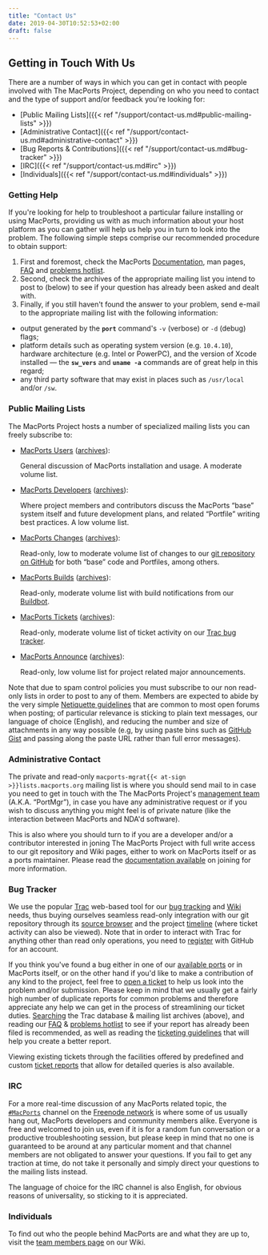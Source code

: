 ```yaml
---
title: "Contact Us"
date: 2019-04-30T10:52:53+02:00
draft: false
---
```


## Getting in Touch With Us

There are a number of ways in which you can get in contact with people involved with The MacPorts Project, depending on who you need to contact and the type of support and/or feedback you're looking for:

- [Public Mailing Lists]({{< ref "/support/contact-us.md#public-mailing-lists" >}})
- [Administrative Contact]({{< ref "/support/contact-us.md#administrative-contact" >}})
- [Bug Reports & Contributions]({{< ref "/support/contact-us.md#bug-tracker" >}})
- [IRC]({{< ref "/support/contact-us.md#irc" >}})
- [Individuals]({{< ref "/support/contact-us.md#individuals" >}})


### Getting Help

If you're looking for help to troubleshoot a particular failure installing or using MacPorts, providing us with as much information about your host platform as you can gather will help us help you in turn to look into the problem. The following simple steps comprise our recommended procedure to obtain support:

1. First and foremost, check the MacPorts [Documentation](https://guide.macports.org/), man pages, [FAQ](https://trac.macports.org/wiki/FAQ) and [problems hotlist](https://trac.macports.org/wiki/ProblemHotlist).
2. Second, check the archives of the appropriate mailing list you intend to post to (below) to see if your question has already been asked and dealt with.
3. Finally, if you still haven't found the answer to your problem, send e-mail to the appropriate mailing list with the following information:
  - output generated by the __`port`__ command's `-v` (verbose) or `-d` (debug) flags;
  - platform details such as operating system version (e.g. `10.4.10`), hardware architecture (e.g. Intel or PowerPC), and the version of Xcode installed — the __`sw_vers`__ and __`uname -a`__ commands are of great help in this regard;
  - any third party software that may exist in places such as `/usr/local` and/or `/sw`.


### Public Mailing Lists

The MacPorts Project hosts a number of specialized mailing lists you can freely subscribe to:

- [MacPorts Users](https://lists.macports.org/mailman/listinfo/macports-users/) ([archives](https://lists.macports.org/pipermail/macports-users/)):

    General discussion of MacPorts installation and usage. A moderate volume list.
- [MacPorts Developers](https://lists.macports.org/mailman/listinfo/macports-dev/) ([archives](https://lists.macports.org/pipermail/macports-dev/)):

    Where project members and contributors discuss the MacPorts “base” system itself and future development plans, and related “Portfile” writing best practices. A low volume list.

- [MacPorts Changes](https://lists.macports.org/mailman/listinfo/macports-changes/) ([archives](https://lists.macports.org/pipermail/macports-changes/)):

    Read-only, low to moderate volume list of changes to our [git repository on GitHub](https://github.com/macports/) for both “base” code and Portfiles, among others.

- [MacPorts Builds](https://lists.macports.org/mailman/listinfo/macports-builds/) ([archives](https://lists.macports.org/pipermail/macports-builds/)):

    Read-only, moderate volume list with build notifications from our [Buildbot](https://build.macports.org/).

- [MacPorts Tickets](https://lists.macports.org/mailman/listinfo/macports-tickets/) ([archives](https://lists.macports.org/pipermail/macports-tickets/)):

    Read-only, moderate volume list of ticket activity on our [Trac bug tracker](https://trac.macports.org/).

- [MacPorts Announce](https://lists.macports.org/mailman/listinfo/macports-announce/) ([archives](https://lists.macports.org/pipermail/macports-announce/)):

    Read-only, low volume list for project related major announcements.

Note that due to spam control policies you must subscribe to our non read-only lists in order to post to any of them. Members are expected to abide by the very simple [Netiquette guidelines](http://tools.ietf.org/html/rfc1855) that are common to most open forums when posting; of particular relevance is sticking to plain text messages, our language of choice (English), and reducing the number and size of attachments in any way possible (e.g, by using paste bins such as [GitHub Gist](https://gist.github.com/) and passing along the paste URL rather than full error messages).


### Administrative Contact

The private and read-only `macports-mgrat{{< at-sign >}}lists.macports.org` mailing list is where you should send mail to in case you need to get in touch with the The MacPorts Project's [management team](https://guide.macports.org/#project.portmgr) (A.K.A. “PortMgr”), in case you have any administrative request or if you wish to discuss anything you might feel is of private nature (like the interaction between MacPorts and NDA'd software).

This is also where you should turn to if you are a developer and/or a contributor interested in joning The MacPorts Project with full write access to our git repository and Wiki pages, either to work on MacPorts itself or as a ports maintainer. Please read the [documentation available](https://guide.macports.org/#project.membership) on joining for more information.


### Bug Tracker

We use the popular [Trac](http://trac.edgewall.org/) web-based tool for our [bug tracking](https://trac.macports.org/roadmap) and [Wiki](https://trac.macports.org/wiki) needs, thus buying ourselves seamless read-only integration with our git repository through its [source browser](https://trac.macports.org/browser) and the project [timeline](https://trac.macports.org/timeline) (where ticket activity can also be viewed). Note that in order to interact with Trac for anything other than read only operations, you need to [register](https://trac.macports.org/auth/register/) with GitHub for an account.

If you think you've found a bug either in one of our [available ports](https://www.macports.org/ports.php) or in MacPorts itself, or on the other hand if you'd like to make a contribution of any kind to the project, feel free to [open a ticket](https://trac.macports.org/newticket) to help us look into the problem and/or submission. Please keep in mind that we usually get a fairly high number of duplicate reports for common problems and therefore appreciate any help we can get in the process of streamlining our ticket duties. [Searching](https://trac.macports.org/search) the Trac database & mailing list archives (above), and reading our [FAQ](https://trac.macports.org/wiki/FAQ) & [problems hotlist](https://trac.macports.org/wiki/ProblemHotlist) to see if your report has already been filed is recommended, as well as reading the [ticketing guidelines](https://guide.macports.org/#project.tickets) that will help you create a better report.

Viewing existing tickets through the facilities offered by predefined and custom [ticket reports](https://trac.macports.org/report) that allow for detailed queries is also available.


### IRC

For a more real-time discussion of any MacPorts related topic, the [`#MacPorts`](irc://chat.freenode.net/#MacPorts) channel on the [Freenode network](http://freenode.net/) is where some of us usually hang out, MacPorts developers and community members alike. Everyone is free and welcomed to join us, even if it is for a random fun conversation or a productive troubleshooting session, but please keep in mind that no one is guaranteed to be around at any particular moment and that channel members are not obligated to answer your questions. If you fail to get any traction at time, do not take it personally and simply direct your questions to the mailing lists instead.

The language of choice for the IRC channel is also English, for obvious reasons of universality, so sticking to it is appreciated.


### Individuals

To find out who the people behind MacPorts are and what they are up to, visit the [team members page](https://trac.macports.org/wiki/MacPortsDevelopers) on our Wiki.